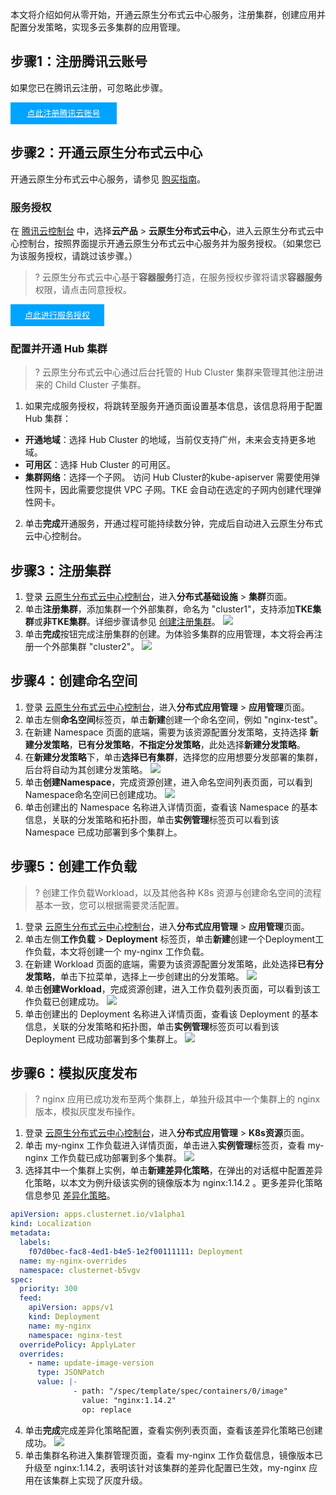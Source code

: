 本文将介绍如何从零开始，开通云原生分布式云中心服务，注册集群，创建应用并配置分发策略，实现多云多集群的应用管理。

## 步骤1：注册腾讯云账号

如果您已在腾讯云注册，可忽略此步骤。
<div style="background-color:#00A4FF; width: 170px; height: 35px; line-height:35px; text-align:center;"><a href="https://intl.cloud.tencent.com/register" target="_blank"  style="color: white; font-size:13px;">点此注册腾讯云账号</a></div>

## 步骤2：开通云原生分布式云中心

开通云原生分布式云中心服务，请参见 [购买指南](https://intl.cloud.tencent.com/document/product/1144/45539)。

### 服务授权

在 [腾讯云控制台](https://console.cloud.tencent.com/) 中，选择**云产品** > **云原生分布式云中心**，进入云原生分布式云中心控制台，按照界面提示开通云原生分布式云中心服务并为服务授权。（如果您已为该服务授权，请跳过该步骤。）

>? 云原生分布式云中心基于**容器服务**打造，在服务授权步骤将请求**容器服务**权限，请点击同意授权。

<div style="background-color:#00A4FF; width: 150px; height: 35px; line-height:35px; text-align:center;"><a href="https://console.cloud.tencent.com/tdcc" target="_blank"  style="color: white; font-size:13px;">点此进行服务授权</a></div>

### 配置并开通 Hub 集群

>? 云原生分布式云中心通过后台托管的 Hub Cluster 集群来管理其他注册进来的 Child Cluster 子集群。

1. 如果完成服务授权，将跳转至服务开通页面设置基本信息，该信息将用于配置 Hub 集群：
  - **开通地域**：选择 Hub Cluster 的地域，当前仅支持广州，未来会支持更多地域。
  - **可用区**：选择 Hub Cluster 的可用区。
  - **集群网络**：选择一个子网。 访问 Hub Cluster的kube-apiserver 需要使用弹性网卡，因此需要您提供 VPC 子网。TKE 会自动在选定的子网内创建代理弹性网卡。
2. 单击**完成**开通服务，开通过程可能持续数分钟，完成后自动进入云原生分布式云中心控制台。

## 步骤3：注册集群
1. 登录 [云原生分布式云中心控制台](https://console.cloud.tencent.com/tdcc)，进入**分布式基础设施** > **集群**页面。
2. 单击**注册集群**，添加集群一个外部集群，命名为 "cluster1"，支持添加**TKE集群**或**非TKE集群**。详细步骤请参见 [创建注册集群](https://intl.cloud.tencent.com/document/product/1144/45543)。
![](https://qcloudimg.tencent-cloud.cn/raw/d187faff5e3352ae63296355bcde48e0.png)
3. 单击**完成**按钮完成注册集群的创建。为体验多集群的应用管理，本文将会再注册一个外部集群 "cluster2"。
![](https://qcloudimg.tencent-cloud.cn/raw/b91dc3b0244dac683f17afd389f83cc4.png)


## 步骤4：创建命名空间

1. 登录 [云原生分布式云中心控制台](https://console.cloud.tencent.com/tdcc)，进入**分布式应用管理** > **应用管理**页面。
2. 单击左侧**命名空间**标签页，单击**新建**创建一个命名空间，例如 "nginx-test"。
3. 在新建 Namespace 页面的底端，需要为该资源配置分发策略，支持选择 **新建分发策略**，**已有分发策略**，**不指定分发策略**，此处选择**新建分发策略**。
4. 在**新建分发策略**下，单击**选择已有集群**，选择您的应用想要分发部署的集群，后台将自动为其创建分发策略。
![](https://qcloudimg.tencent-cloud.cn/raw/142396d1c2858a430511560fa59c03f3.png)
5. 单击**创建Namespace**，完成资源创建，进入命名空间列表页面，可以看到Namespace命名空间已创建成功。
![](https://qcloudimg.tencent-cloud.cn/raw/2a29fcebb2300f66f29311b82958158a.png)
6. 单击创建出的 Namespace 名称进入详情页面，查看该 Namespace 的基本信息，关联的分发策略和拓扑图，单击**实例管理**标签页可以看到该 Namespace 已成功部署到多个集群上。

 

## 步骤5：创建工作负载
>? 创建工作负载Workload，以及其他各种 K8s 资源与创建命名空间的流程基本一致，您可以根据需要灵活配置。

1. 登录 [云原生分布式云中心控制台](https://console.cloud.tencent.com/tdcc)，进入**分布式应用管理** > **应用管理**页面。
2. 单击左侧**工作负载** > **Deployment** 标签页，单击**新建**创建一个Deployment工作负载，本文将创建一个 my-nginx 工作负载。
3. 在新建 Workload 页面的底端，需要为该资源配置分发策略，此处选择**已有分发策略**，单击下拉菜单，选择上一步创建出的分发策略。
 ![](https://qcloudimg.tencent-cloud.cn/raw/289d5ed6f91e05a66778842720581f41.png)
4. 单击**创建Workload**，完成资源创建，进入工作负载列表页面，可以看到该工作负载已创建成功。
 ![](https://qcloudimg.tencent-cloud.cn/raw/a18e6ab04d669b66bed26fa154b56e26.png)
5. 单击创建出的 Deployment 名称进入详情页面，查看该 Deployment 的基本信息，关联的分发策略和拓扑图，单击**实例管理**标签页可以看到该 Deployment 已成功部署到多个集群上。
 ![](https://qcloudimg.tencent-cloud.cn/raw/a7b80c5f1583daac71b85d62061eb5d1.png)


## 步骤6：模拟灰度发布

>? nginx 应用已成功发布至两个集群上，单独升级其中一个集群上的 nginx 版本，模拟灰度发布操作。

1. 登录 [云原生分布式云中心控制台](https://console.cloud.tencent.com/tdcc)，进入**分布式应用管理** > **K8s资源**页面。
2. 单击 my-nginx 工作负载进入详情页面，单击进入**实例管理**标签页，查看 my-nginx 工作负载已成功部署到多个集群。
 ![](https://qcloudimg.tencent-cloud.cn/raw/6b3f35914dacf843fb4de6f9c8dd6108.png)
3. 选择其中一个集群上实例，单击**新建差异化策略**，在弹出的对话框中配置差异化策略，以本文为例升级该实例的镜像版本为 nginx:1.14.2 。更多差异化策略信息参见 [差异化策略](https://intl.cloud.tencent.com/document/product/1144/45548)。
```yaml
apiVersion: apps.clusternet.io/v1alpha1
kind: Localization
metadata:
  labels:
    f07d0bec-fac8-4ed1-b4e5-1e2f00111111: Deployment
  name: my-nginx-overrides
  namespace: clusternet-b5vgv
spec:
  priority: 300
  feed:
    apiVersion: apps/v1
    kind: Deployment
    name: my-nginx
    namespace: nginx-test
  overridePolicy: ApplyLater
  overrides:
    - name: update-image-version
      type: JSONPatch
      value: |-
              - path: "/spec/template/spec/containers/0/image"
                value: "nginx:1.14.2"
                op: replace

```
4. 单击**完成**完成差异化策略配置，查看实例列表页面，查看该差异化策略已创建成功。
![](https://qcloudimg.tencent-cloud.cn/raw/86835dd456c1bcf2876007a1f3e27b1a.png)
5. 单击集群名称进入集群管理页面，查看 my-nginx 工作负载信息，镜像版本已升级至 nginx:1.14.2，表明该针对该集群的差异化配置已生效，my-nginx 应用在该集群上实现了灰度升级。

